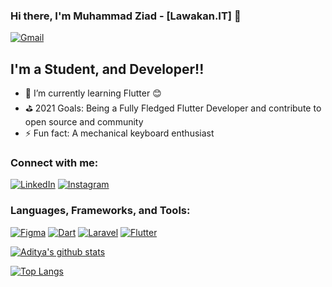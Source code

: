 ### Hi there, I'm Muhammad Ziad - [Lawakan.IT] 👋

[<img alt="Gmail" src="https://img.shields.io/badge/hello.muhammadziadalfian07@gmail.com-D14836?style=for-the-badge&logo=gmail&logoColor=white" />][email]

## I'm a Student, and Developer!!

- 🌱 I’m currently learning Flutter 😊
- ⛳️ 2021 Goals: Being a Fully Fledged Flutter Developer and contribute to open source and community
- ⚡ Fun fact: A mechanical keyboard enthusiast


### Connect with me:

[<img alt="LinkedIn" src="https://img.shields.io/badge/Muhammad Ziad Alfian%20-%230077B5.svg?&style=for-the-badge&logo=linkedin&logoColor=white"/>][linkedin]
[<img alt="Instagram" src="https://img.shields.io/badge/ziadalfiann_%20-%23E4405F.svg?&style=for-the-badge&logo=Instagram&logoColor=white"/>][instagram]

### Languages, Frameworks, and Tools:
[<img alt="Figma" src="https://img.shields.io/badge/figma%20-%23F24E1E.svg?&style=for-the-badge&logo=figma&logoColor=white"/>][figma]
[<img alt="Dart" src="https://img.shields.io/badge/dart-%230175C2.svg?&style=for-the-badge&logo=dart&logoColor=white"/>][dart]
[<img alt="Laravel" src="https://img.shields.io/badge/laravel-%230175C2.svg?&style=for-the-badge&logo=laravel&logoColor=white"/>][dart]
[<img alt="Flutter" src="https://img.shields.io/badge/Flutter%20-%2302569B.svg?&style=for-the-badge&logo=Flutter&logoColor=white" />][flutter]



[![Aditya's github stats](https://github-readme-stats.vercel.app/api?username=zeed-dev&show_icons=true&theme=blueberry)](https://github.com/anuraghazra/github-readme-stats)

[![Top Langs](https://github-readme-stats.vercel.app/api/top-langs/?username=zeed-dev&layout=compact&theme=blueberry)](https://github.com/anuraghazra/github-readme-stats)

[instagram]: https://www.instagram.com/ziadalfiann_
[linkedin]: https://www.linkedin.com/in/muhammad-ziad-alfian
[figma]: https://www.figma.com
[dart]: https://dart.dev
[flutter]: https://flutter.dev
[email]: mailto:hello.adityarohman@gmail.com
